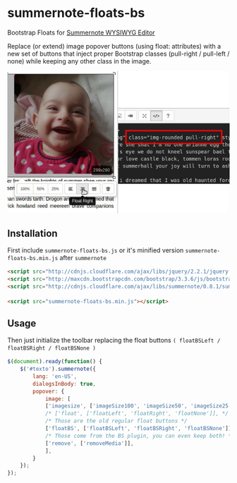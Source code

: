 # summernote-floats-bs
Bootstrap Floats for [Summernote WYSIWYG Editor](http://summernote.org/)

Replace (or extend) image popover buttons (using float: attributes) with a new set of buttons that inject proper Bootstrap classes (pull-right / pull-left / none) while keeping any other class in the image.

![Screenshot](screenshot.jpg?raw=true "Screenshot")

## Installation

First include ````summernote-floats-bs.js```` or it's minified version ````summernote-floats-bs.min.js```` after ````summernote````

```html
<script src="http://cdnjs.cloudflare.com/ajax/libs/jquery/2.2.1/jquery.min.js"></script>
<script src="http://maxcdn.bootstrapcdn.com/bootstrap/3.3.6/js/bootstrap.min.js"></script>
<script src="http://cdnjs.cloudflare.com/ajax/libs/summernote/0.8.1/summernote.js"></script>

<script src="summernote-floats-bs.min.js"></script>
```

## Usage

Then just initialize the toolbar replacing the float buttons ```( floatBSLeft / floatBSRight / floatBSNone )```

```js
$(document).ready(function() {
	$('#texto').summernote({
		lang: 'en-US',
		dialogsInBody: true,
		popover: {
			image: [
			['imagesize', ['imageSize100', 'imageSize50', 'imageSize25']],
			/* ['float', ['floatLeft', 'floatRight', 'floatNone']], */
			/* Those are the old regular float buttons */
			['floatBS', ['floatBSLeft', 'floatBSRight', 'floatBSNone']],
			/* Those come from the BS plugin, you can even keep both! */
			['remove', ['removeMedia']],
			],
		}
	});
});
```
